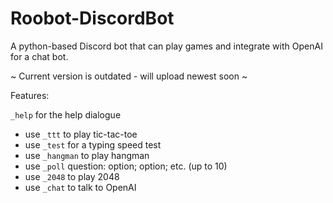 # Roobot-DiscordBot
A python-based Discord bot that can play games and integrate with OpenAI for a chat bot.

~ Current version is outdated - will upload newest soon ~

Features:

```_help``` for the help dialogue
* use ```_ttt``` to play tic-tac-toe
* use ```_test``` for a typing speed test
* use ```_hangman``` to play hangman
* use ```_poll``` question: option; option; etc. (up to 10)
* use ```_2048``` to play 2048
* use ```_chat``` to talk to OpenAI
